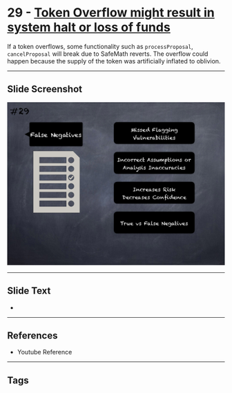 
# 29 - [Token Overflow might result in system halt or loss of funds](./Token%20Overflow%20might%20result%20in%20system%20halt%20or%20loss%20of%20funds.md)

 If a token overflows, some functionality such as `processProposal`, `cancelProposal` will break due to SafeMath reverts. The overflow could happen because the supply of the token was artificially inflated to oblivion.


___
## Slide Screenshot
![029.png](../../images/6.Audit%20Techniques%20and%20Tools%20101/029.png)
___
## Slide Text
- 
___
## References
- Youtube Reference
___
## Tags
